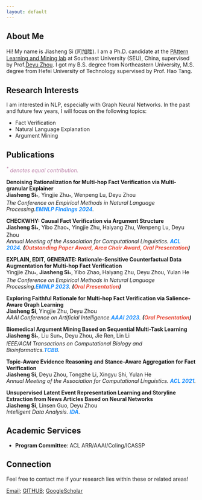 ```yaml
---
layout: default
---
```



## About Me
Hi! My name is Jiasheng Si (司加胜). I am a Ph.D. candidate at the [PAttern Learning and Mining lab](http://palm.seu.edu.cn/) at Southeast University (SEU), China, supervised by Prof.[Deyu Zhou](http://palm.seu.edu.cn/zhoudeyu/Home.html).
I got my B.S. degree from Northeastern University, 
M.S. degree from Hefei University of Technology supervised by Prof. Hao Tang.

## Research Interests
I am interested in NLP, especially with Graph Neural Networks.
In the past and future few years,
I will focus on the following topics:
- Fact Verification
- Natural Language Explanation
- Argument Mining


## Publications
<i style="color:#BD83AA"><sup>*</sup> denotes equal contribution.</i>

[comment]: <> (EMNLP2024)
<div class="paper">
<p><strong>Denoising Rationalization for Multi-hop Fact Verification via Multi-granular Explainer</strong>
<br />
<strong>Jiasheng Si</strong><sub>*</sub>, Yingjie Zhu<sub>*</sub>, Wenpeng Lu, Deyu Zhou
<br />
<em>The Conference on Empirical Methods in Natural Language Processing.<strong><i style="color:#1e90ff">EMNLP Findings 2024</i></strong>.</em>
<br/>
</p>
</div>

[comment]: <> (ACL2024)
<div class="paper">
<p><strong>CHECKWHY: Causal Fact Verification via Argument Structure</strong>
<br />
<strong>Jiasheng Si<sub>*</sub></strong>, Yibo Zhao<sub>*</sub>, Yingjie Zhu, Haiyang Zhu, Wenpeng Lu, Deyu Zhou
<br />
<em>Annual Meeting of the Association for Computational Linguistics. <strong><i style="color:#1e90ff">ACL 2024</i></strong>. <strong>(<i style="color:#e74d3c">Outstanding Paper Award, Area Chair Award, Oral Presentation</i>)</strong></em>
<br/>
</p>
</div>

[comment]: <> (EMNLP2023)
<div class="paper">
<p><strong>EXPLAIN, EDIT, GENERATE: Rationale-Sensitive Counterfactual Data Augmentation for Multi-hop Fact Verification</strong>
<br />
Yingjie Zhu<sub>*</sub>, <strong>Jiasheng Si</strong><sub>*</sub>, Yibo Zhao, Haiyang Zhu, Deyu Zhou, Yulan He
<br />
<em>The Conference on Empirical Methods in Natural Language Processing.<strong><i style="color:#1e90ff">EMNLP 2023</i></strong>. <strong>(<i style="color:#e74d3c">Oral Presentation</i>)</strong></em>
<br/>
</p>
</div>

[comment]: <> (AAAI2023)
<div class="paper">
<p><strong>Exploring Faithful Rationale for Multi-hop Fact Verification via Salience-Aware Graph Learning</strong>
<br />
<strong>Jiasheng Si</strong>, Yingjie Zhu, Deyu Zhou
<br />
<em>AAAI Conference on Artificial Intelligence.<strong><i style="color:#1e90ff">AAAI 2023</i></strong>. <strong>(<i style="color:#e74d3c">Oral Presentation</i>)</strong></em>
<br/>
</p>
</div>

[comment]: <> (TCBB2022)
<div class="paper">
<p><strong>Biomedical Argument Mining Based on Sequential Multi-Task Learning</strong>
<br />
<strong>Jiasheng Si</strong><sub>*</sub>, Liu Sun<sub>*</sub>, Deyu Zhou, Jie Ren, Lin Li
<br />
<em>IEEE/ACM Transactions on Computational Biology and Bioinformatics.<strong><i style="color:#1e90ff">TCBB</i></strong>.</em>
<br/>
</p>
</div>

[comment]: <> (ACL2021)
<div class="paper">
<p><strong>Topic-Aware Evidence Reasoning and Stance-Aware Aggregation for Fact Verification</strong>
<br />
<strong>Jiasheng Si</strong>, Deyu Zhou, Tongzhe Li, Xingyu Shi, Yulan He
<br />
<em>Annual Meeting of the Association for Computational Linguistics. <strong><i style="color:#1e90ff">ACL 2021</i></strong>.</em>
<br/>
</p>
</div>

[comment]: <> (IDA2021)
<div class="paper">
<p><strong>Unsupervised Latent Event Representation Learning and Storyline Extraction from News Articles Based on Neural Networks</strong>
<br />
<strong>Jiasheng Si</strong>, Linsen Guo, Deyu Zhou
<br />
<em>Intelligent Data Analysis. <strong><i style="color:#1e90ff">IDA</i></strong>.</em>
<br/>
</p>
</div>
    


## Academic Services
- **Program Committee**: ACL ARR/AAAI/Coling/ICASSP


## Connection
Feel free to contact me if your research lies within these or related areas!

[Email](mailto:jiashengsi@qlu.edu.cn); [GITHUB](https://github.com/jasenchn); [GoogleScholar](https://scholar.google.com/citations?user=mla8MA4AAAAJ&hl=en)
